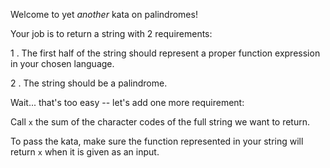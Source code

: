 Welcome to yet *another* kata on palindromes!

Your job is to return a string with 2 requirements:

1 . The first half of the string should represent a proper function expression in your chosen language.
       
2 . The string should be a palindrome.
    
Wait... that's too easy -- let's add one more requirement:

Call ```x``` the sum of the character codes of the full string we want to return.

To pass the kata, make sure the function represented in your string will return ```x``` when it is given as an input.